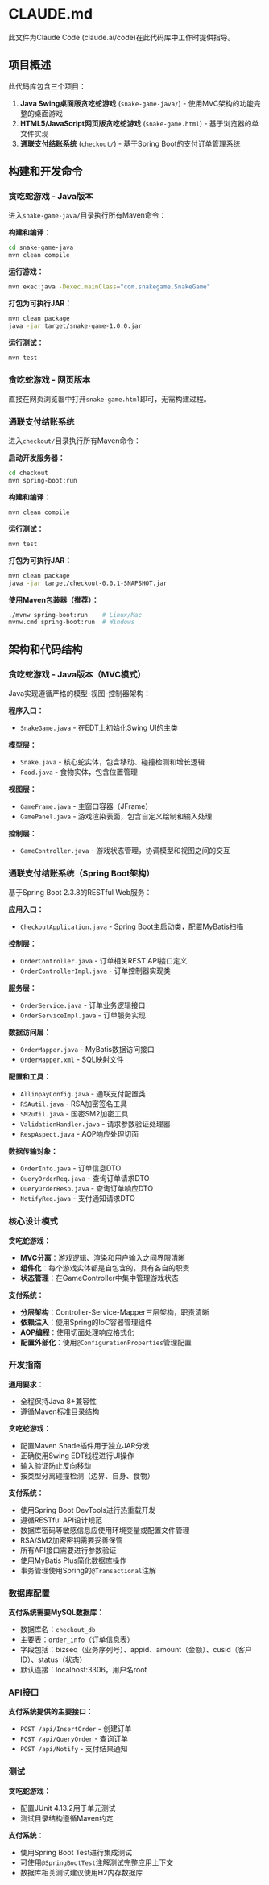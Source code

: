 # CLAUDE.md

此文件为Claude Code (claude.ai/code)在此代码库中工作时提供指导。

## 项目概述

此代码库包含三个项目：
1. **Java Swing桌面版贪吃蛇游戏** (`snake-game-java/`) - 使用MVC架构的功能完整的桌面游戏
2. **HTML5/JavaScript网页版贪吃蛇游戏** (`snake-game.html`) - 基于浏览器的单文件实现
3. **通联支付结账系统** (`checkout/`) - 基于Spring Boot的支付订单管理系统

## 构建和开发命令

### 贪吃蛇游戏 - Java版本
进入`snake-game-java/`目录执行所有Maven命令：

**构建和编译：**
```bash
cd snake-game-java
mvn clean compile
```

**运行游戏：**
```bash
mvn exec:java -Dexec.mainClass="com.snakegame.SnakeGame"
```

**打包为可执行JAR：**
```bash
mvn clean package
java -jar target/snake-game-1.0.0.jar
```

**运行测试：**
```bash
mvn test
```

### 贪吃蛇游戏 - 网页版本
直接在网页浏览器中打开`snake-game.html`即可，无需构建过程。

### 通联支付结账系统
进入`checkout/`目录执行所有Maven命令：

**启动开发服务器：**
```bash
cd checkout
mvn spring-boot:run
```

**构建和编译：**
```bash
mvn clean compile
```

**运行测试：**
```bash
mvn test
```

**打包为可执行JAR：**
```bash
mvn clean package
java -jar target/checkout-0.0.1-SNAPSHOT.jar
```

**使用Maven包装器（推荐）：**
```bash
./mvnw spring-boot:run    # Linux/Mac
mvnw.cmd spring-boot:run  # Windows
```

## 架构和代码结构

### 贪吃蛇游戏 - Java版本（MVC模式）
Java实现遵循严格的模型-视图-控制器架构：

**程序入口：**
- `SnakeGame.java` - 在EDT上初始化Swing UI的主类

**模型层：**
- `Snake.java` - 核心蛇实体，包含移动、碰撞检测和增长逻辑
- `Food.java` - 食物实体，包含位置管理

**视图层：**
- `GameFrame.java` - 主窗口容器（JFrame）
- `GamePanel.java` - 游戏渲染表面，包含自定义绘制和输入处理

**控制层：**
- `GameController.java` - 游戏状态管理，协调模型和视图之间的交互

### 通联支付结账系统（Spring Boot架构）
基于Spring Boot 2.3.8的RESTful Web服务：

**应用入口：**
- `CheckoutApplication.java` - Spring Boot主启动类，配置MyBatis扫描

**控制层：**
- `OrderController.java` - 订单相关REST API接口定义
- `OrderControllerImpl.java` - 订单控制器实现类

**服务层：**
- `OrderService.java` - 订单业务逻辑接口
- `OrderServiceImpl.java` - 订单服务实现

**数据访问层：**
- `OrderMapper.java` - MyBatis数据访问接口
- `OrderMapper.xml` - SQL映射文件

**配置和工具：**
- `AllinpayConfig.java` - 通联支付配置类
- `RSAutil.java` - RSA加密签名工具
- `SM2util.java` - 国密SM2加密工具
- `ValidationHandler.java` - 请求参数验证处理器
- `RespAspect.java` - AOP响应处理切面

**数据传输对象：**
- `OrderInfo.java` - 订单信息DTO
- `QueryOrderReq.java` - 查询订单请求DTO
- `QueryOrderResp.java` - 查询订单响应DTO
- `NotifyReq.java` - 支付通知请求DTO

### 核心设计模式
**贪吃蛇游戏：**
- **MVC分离**：游戏逻辑、渲染和用户输入之间界限清晰
- **组件化**：每个游戏实体都是自包含的，具有各自的职责
- **状态管理**：在GameController中集中管理游戏状态

**支付系统：**
- **分层架构**：Controller-Service-Mapper三层架构，职责清晰
- **依赖注入**：使用Spring的IoC容器管理组件
- **AOP编程**：使用切面处理响应格式化
- **配置外部化**：使用`@ConfigurationProperties`管理配置

### 开发指南

**通用要求：**
- 全程保持Java 8+兼容性
- 遵循Maven标准目录结构

**贪吃蛇游戏：**
- 配置Maven Shade插件用于独立JAR分发
- 正确使用Swing EDT线程进行UI操作
- 输入验证防止反向移动
- 按类型分离碰撞检测（边界、自身、食物）

**支付系统：**
- 使用Spring Boot DevTools进行热重载开发
- 遵循RESTful API设计规范
- 数据库密码等敏感信息应使用环境变量或配置文件管理
- RSA/SM2加密密钥需要妥善保管
- 所有API接口需要进行参数验证
- 使用MyBatis Plus简化数据库操作
- 事务管理使用Spring的`@Transactional`注解

### 数据库配置
**支付系统需要MySQL数据库：**
- 数据库名：`checkout_db`
- 主要表：`order_info`（订单信息表）
- 字段包括：bizseq（业务序列号）、appid、amount（金额）、cusid（客户ID）、status（状态）
- 默认连接：localhost:3306，用户名root

### API接口
**支付系统提供的主要接口：**
- `POST /api/InsertOrder` - 创建订单
- `POST /api/QueryOrder` - 查询订单
- `POST /api/Notify` - 支付结果通知

### 测试
**贪吃蛇游戏：**
- 配置JUnit 4.13.2用于单元测试
- 测试目录结构遵循Maven约定

**支付系统：**
- 使用Spring Boot Test进行集成测试
- 可使用`@SpringBootTest`注解测试完整应用上下文
- 数据库相关测试建议使用H2内存数据库